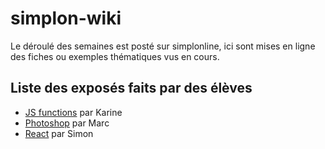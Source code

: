 # simplon-wiki

Le déroulé des semaines est posté sur simplonline, ici sont mises en ligne des fiches ou exemples thématiques vus en cours.

## Liste des exposés faits par des élèves

- [JS functions](https://github.com/silently/simplon-wiki/tree/master/assets/fonctions-karine.pdf) par Karine
- [Photoshop](https://github.com/silently/simplon-wiki/tree/master/assets/photoshop-marc.pdf) par Marc
- [React](http://abysstechnique.github.io/reactjs/indexreact.html#/) par Simon
